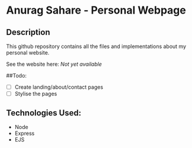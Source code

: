 # Anurag Sahare - Personal Webpage

## Description
This github repository contains all the files and implementations about my personal website.

See the website here: 
*Not yet available*

##Todo:
- [ ] Create landing/about/contact pages
- [ ] Stylise the pages

## Technologies Used:
- Node
- Express 
- EJS